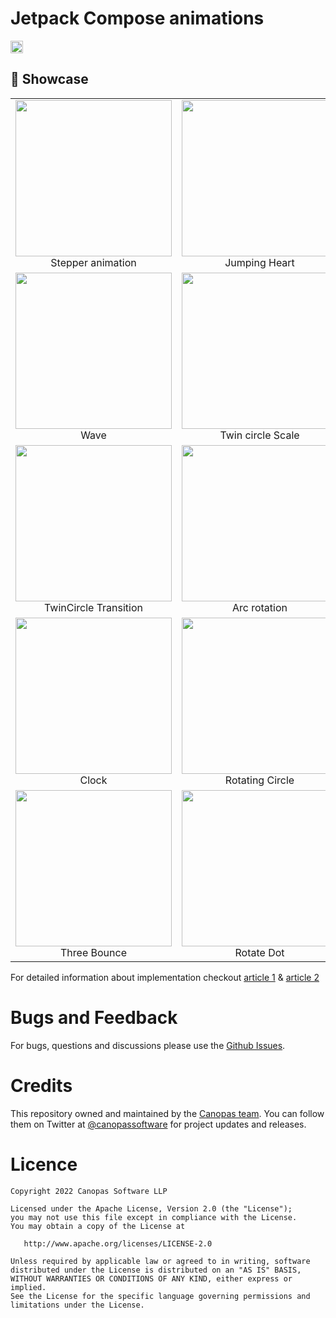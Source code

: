 # Jetpack Compose animations

<img alt="Badge" height="20px" src="https://androidweekly.net/issues/issue-503/badge">

## 🚀  Showcase
<table>
  <tr>
    <td align="center">
      <img src="https://github.com/canopas/Jetpack-compose-animations-examples/blob/main/gif/stepperAnim.gif" width="250px" height="250px">
      <br />
      Stepper animation
    </td>
    <td align="center">
      <img src="https://github.com/canopas/Jetpack-compose-animations-examples/blob/main/gif/heartAnim.gif" width="250px" height="250px">
      <br />
      Jumping Heart
    </td>
    <td align="center">
      <img src="https://github.com/canopas/Jetpack-compose-animations-examples/blob/main/gif/progress_animation.gif" width="250px" height="250px">
      <br />
      Progress Dots
    </td>
  </tr>
  <tr>
    <td align="center">
      <img src="https://github.com/canopas/Jetpack-compose-animations-examples/blob/main/gif/waveAnim.gif" width="250px" height="250px">
      <br />
      Wave
    </td>
    <td align="center">
      <img src="https://github.com/canopas/Jetpack-compose-animations-examples/blob/main/gif/twinCircle.gif" width="250px" height="250px">
      <br />
      Twin circle Scale
    </td>
    <td align="center">
      <img src="https://github.com/canopas/Jetpack-compose-animations-examples/blob/main/gif/pacman.gif" width="250px" height="250px">
      <br />
      Pacman
    </td>
  </tr>
  <tr>
    <td align="center">
      <img src="https://github.com/canopas/Jetpack-compose-animations-examples/blob/main/gif/circleOffset.gif" width="250px" height="250px">
      <br />
      TwinCircle Transition
    </td>   
     <td align="center">
      <img src="https://github.com/canopas/Jetpack-compose-animations-examples/blob/main/gif/arcRotation.gif" width="250px" height="250px">
      <br />
      Arc rotation
    </td>    
    <td align="center">
      <img src="https://github.com/canopas/Jetpack-compose-animations-examples/blob/main/gif/rotatingSquare.gif" width="250px" height="250px">
      <br />
      Rotating Square
    </td>  
  </tr>
  <tr>
     <td align="center">
      <img src="https://github.com/canopas/Jetpack-compose-animations-examples/blob/main/gif/clockAnim.gif" width="250px" height="250px">
      <br />
      Clock
    </td> 
     <td align="center">
      <img src="https://github.com/canopas/Jetpack-compose-animations-examples/blob/main/gif/rotatinCircle.gif" width="250px" height="250px">
      <br />
      Rotating Circle
    </td>
    <td align="center">
      <img src="https://github.com/canopas/Jetpack-compose-animations-examples/blob/main/gif/sqaure_fill_loader.gif" width="250px" height="250px">
      <br />
      Sqare fill
    </td>
  </tr>
  <tr>
    <td align="center">
      <img src="https://github.com/canopas/Jetpack-compose-animations-examples/blob/main/gif/three_bounce_anim.gif" width="250px" height="250px">
      <br />
      Three Bounce
    </td>
     <td align="center">
      <img src="https://github.com/canopas/Jetpack-compose-animations-examples/blob/main/gif/rotateDot.gif" width="250px" height="250px">
      <br />
      Rotate Dot
    </td>
  </tr>
<table>
  
  

  
 For detailed information about implementation checkout [article 1](https://blog.canopas.com/animations-in-jetpack-compose-with-examples-48307ba9dff1) & [article 2](https://blog.canopas.com/progress-animations-in-jetpack-compose-with-examples-eb76cc28fbb6)


# Bugs and Feedback
For bugs, questions and discussions please use the [Github Issues](https://github.com/canopas/Jetpack-compose-animations-examples/issues).

# Credits

This repository owned and maintained by the [Canopas team](https://canopas.com/). You can follow them on Twitter at [@canopassoftware](https://twitter.com/canopassoftware) for project updates and releases.

  
 # Licence

```
Copyright 2022 Canopas Software LLP

Licensed under the Apache License, Version 2.0 (the "License");
you may not use this file except in compliance with the License.
You may obtain a copy of the License at

   http://www.apache.org/licenses/LICENSE-2.0

Unless required by applicable law or agreed to in writing, software
distributed under the License is distributed on an "AS IS" BASIS,
WITHOUT WARRANTIES OR CONDITIONS OF ANY KIND, either express or implied.
See the License for the specific language governing permissions and
limitations under the License.
```

